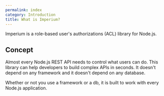 ```yaml
---
permalink: index
category: Introduction
title: What is Imperium?
---
```


Imperium is a role-based user's authorizations (ACL) library for Node.js.

## Concept

Almost every Node.js REST API needs to control what users can do. This library can help developers to build complex APIs in seconds. It doesn't depend on any framework and it doesn't depend on any database.

Whether or not you use a framework or a db, it is built to work with every Node.js application.


